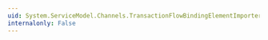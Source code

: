 ```yaml
---
uid: System.ServiceModel.Channels.TransactionFlowBindingElementImporter.#ctor
internalonly: False
---
```

